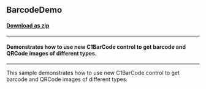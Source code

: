 ## BarcodeDemo
#### [Download as zip](https://grapecity.github.io/DownGit/#/home?url=https://github.com/GrapeCity/ComponentOne-WinForms-Samples/tree/master/NetFramework\C1.Win.Barcode\CS\BarcodeDemo)
____
#### Demonstrates how to use new C1BarCode control to get barcode and QRCode images of different types. 
____
This sample demonstrates how to use new C1BarCode control to get barcode and QRCode images of different types. 